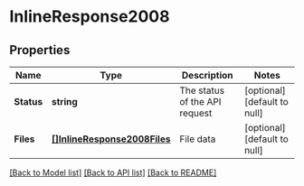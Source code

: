 # InlineResponse2008

## Properties
Name | Type | Description | Notes
------------ | ------------- | ------------- | -------------
**Status** | **string** | The status of the API request | [optional] [default to null]
**Files** | [**[]InlineResponse2008Files**](inline_response_200_8_files.md) | File data | [optional] [default to null]

[[Back to Model list]](../README.md#documentation-for-models) [[Back to API list]](../README.md#documentation-for-api-endpoints) [[Back to README]](../README.md)


